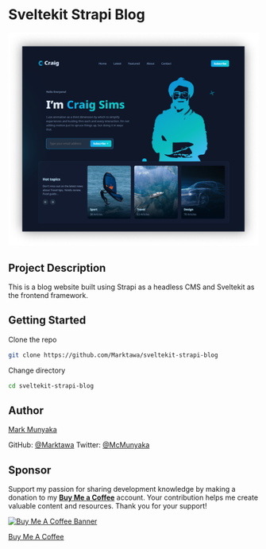 # Sveltekit Strapi Blog

![Project Cover Image](assets/ssb-cover.png)

## Project Description
<!-- -->
This is a blog website built using Strapi as a headless CMS and Sveltekit as the frontend framework.

<!-- ## Live Demo -->

<!-- ## Source Code -->

<!-- ## Article Link -->
 
## Getting Started
<!-- -->
Clone the repo
```bash
git clone https://github.com/Marktawa/sveltekit-strapi-blog
```
Change directory
```bash
cd sveltekit-strapi-blog
```

## Author

[Mark Munyaka](https://markmunyaka.com)

GitHub: [@Marktawa](https://github.com/Marktawa)
Twitter: [@McMunyaka](https://twitter.com/McMunyaka)

## Sponsor

Support my passion for sharing development knowledge by making a donation to my [**Buy Me a Coffee**](https://www.buymeacoffee.com/markmunyaka) account. Your contribution helps me create valuable content and resources. Thank you for your support!

[![Buy Me A Coffee Banner](https://res.cloudinary.com/craigsims808/image/upload/v1708089939/articles/test/buymeacoffee_lqmwjn.png)](https://www.buymeacoffee.com/markmunyaka)

[Buy Me A Coffee](https://www.buymeacoffee.com/markmunyaka)
